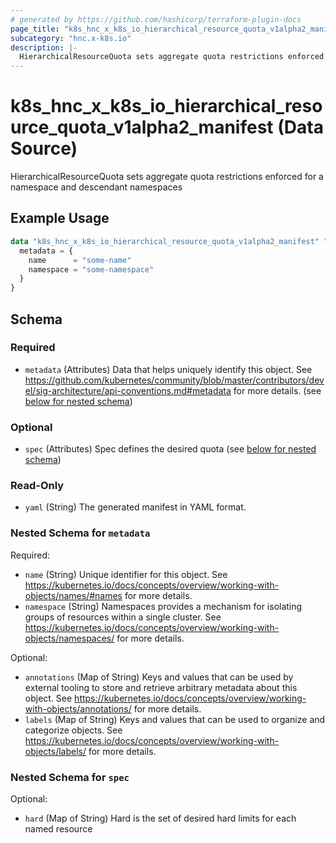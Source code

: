 ```yaml
---
# generated by https://github.com/hashicorp/terraform-plugin-docs
page_title: "k8s_hnc_x_k8s_io_hierarchical_resource_quota_v1alpha2_manifest Data Source - terraform-provider-k8s"
subcategory: "hnc.x-k8s.io"
description: |-
  HierarchicalResourceQuota sets aggregate quota restrictions enforced for a namespace and descendant namespaces
---
```


# k8s_hnc_x_k8s_io_hierarchical_resource_quota_v1alpha2_manifest (Data Source)

HierarchicalResourceQuota sets aggregate quota restrictions enforced for a namespace and descendant namespaces

## Example Usage

```terraform
data "k8s_hnc_x_k8s_io_hierarchical_resource_quota_v1alpha2_manifest" "example" {
  metadata = {
    name      = "some-name"
    namespace = "some-namespace"
  }
}
```

<!-- schema generated by tfplugindocs -->
## Schema

### Required

- `metadata` (Attributes) Data that helps uniquely identify this object. See https://github.com/kubernetes/community/blob/master/contributors/devel/sig-architecture/api-conventions.md#metadata for more details. (see [below for nested schema](#nestedatt--metadata))

### Optional

- `spec` (Attributes) Spec defines the desired quota (see [below for nested schema](#nestedatt--spec))

### Read-Only

- `yaml` (String) The generated manifest in YAML format.

<a id="nestedatt--metadata"></a>
### Nested Schema for `metadata`

Required:

- `name` (String) Unique identifier for this object. See https://kubernetes.io/docs/concepts/overview/working-with-objects/names/#names for more details.
- `namespace` (String) Namespaces provides a mechanism for isolating groups of resources within a single cluster. See https://kubernetes.io/docs/concepts/overview/working-with-objects/namespaces/ for more details.

Optional:

- `annotations` (Map of String) Keys and values that can be used by external tooling to store and retrieve arbitrary metadata about this object. See https://kubernetes.io/docs/concepts/overview/working-with-objects/annotations/ for more details.
- `labels` (Map of String) Keys and values that can be used to organize and categorize objects. See https://kubernetes.io/docs/concepts/overview/working-with-objects/labels/ for more details.


<a id="nestedatt--spec"></a>
### Nested Schema for `spec`

Optional:

- `hard` (Map of String) Hard is the set of desired hard limits for each named resource
